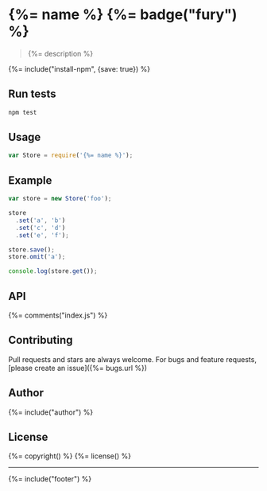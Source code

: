 # {%= name %} {%= badge("fury") %}

> {%= description %}

{%= include("install-npm", {save: true}) %}

## Run tests

```bash
npm test
```

## Usage

```js
var Store = require('{%= name %}');
```

## Example

```js
var store = new Store('foo');

store
  .set('a', 'b')
  .set('c', 'd')
  .set('e', 'f');

store.save();
store.omit('a');

console.log(store.get());
```

## API
{%= comments("index.js") %}

## Contributing
Pull requests and stars are always welcome. For bugs and feature requests, [please create an issue]({%= bugs.url %})

## Author
{%= include("author") %}

## License
{%= copyright() %}
{%= license() %}

***

{%= include("footer") %}